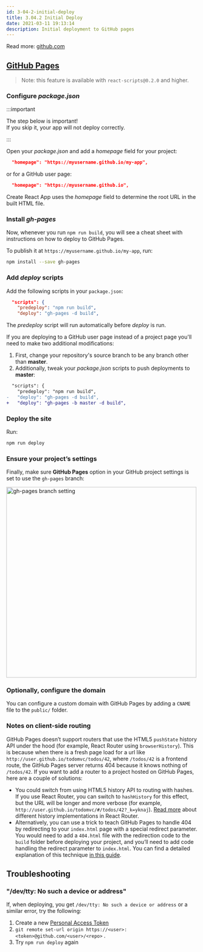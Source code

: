 ```yaml
---
id: 3-04-2-initial-deploy
title: 3.04.2 Initial Deploy
date: 2021-03-11 19:13:14
description: Initial deployment to GitHub pages
---
```


Read more: <a href='https://github.com/PaPa31/react-complete-guide/blob/master/README.md' class='external'>github.com</a>

## [GitHub Pages](https://pages.github.com/)

> Note: this feature is available with `react-scripts@0.2.0` and higher.

### Configure _package.json_

:::important

The step below is important!  
If you skip it, your app will not deploy correctly.

:::

Open your _package.json_ and add a _homepage_ field for your project:

```json
  "homepage": "https://myusername.github.io/my-app",
```

or for a GitHub user page:

```json
  "homepage": "https://myusername.github.io",
```

Create React App uses the _homepage_ field to determine the root URL in the built HTML file.

### Install _gh-pages_

Now, whenever you run `npm run build`, you will see a cheat sheet with instructions on how to deploy to GitHub Pages.

To publish it at `https://myusername.github.io/my-app`, run:

```bash npm2yarn
npm install --save gh-pages
```

### Add _deploy_ scripts

Add the following scripts in your `package.json`:

```json {2-3} title="package.json"
  "scripts": {
    "predeploy": "npm run build",
    "deploy": "gh-pages -d build",
```

The _predeploy_ script will run automatically before _deploy_ is run.

If you are deploying to a GitHub user page instead of a project page you'll need to make two additional modifications:

1. First, change your repository's source branch to be any branch other than **master**.
2. Additionally, tweak your _package.json_ scripts to push deployments to **master**:

```diff
  "scripts": {
    "predeploy": "npm run build",
-   "deploy": "gh-pages -d build",
+   "deploy": "gh-pages -b master -d build",
```

### Deploy the site

Run:

```sh
npm run deploy
```

### Ensure your project’s settings

Finally, make sure **GitHub Pages** option in your GitHub project settings is set to use the `gh-pages` branch:

<img src="http://i.imgur.com/HUjEr9l.png" width="500" alt="gh-pages branch setting"/>

### Optionally, configure the domain

You can configure a custom domain with GitHub Pages by adding a `CNAME` file to the `public/` folder.

### Notes on client-side routing

GitHub Pages doesn’t support routers that use the HTML5 `pushState` history API under the hood (for example, React Router using `browserHistory`). This is because when there is a fresh page load for a url like `http://user.github.io/todomvc/todos/42`, where `/todos/42` is a frontend route, the GitHub Pages server returns 404 because it knows nothing of `/todos/42`. If you want to add a router to a project hosted on GitHub Pages, here are a couple of solutions:

- You could switch from using HTML5 history API to routing with hashes. If you use React Router, you can switch to `hashHistory` for this effect, but the URL will be longer and more verbose (for example, `http://user.github.io/todomvc/#/todos/42?_k=yknaj`). [Read more](https://reacttraining.com/react-router/web/api/Router) about different history implementations in React Router.
- Alternatively, you can use a trick to teach GitHub Pages to handle 404 by redirecting to your `index.html` page with a special redirect parameter. You would need to add a `404.html` file with the redirection code to the `build` folder before deploying your project, and you’ll need to add code handling the redirect parameter to `index.html`. You can find a detailed explanation of this technique [in this guide](https://github.com/rafrex/spa-github-pages).

## Troubleshooting

### "/dev/tty: No such a device or address"

If, when deploying, you get `/dev/tty: No such a device or address` or a similar error, try the following:

1. Create a new [Personal Access Token](https://github.com/settings/tokens)
2. `git remote set-url origin https://<user>:<token>@github.com/<user>/<repo>` .
3. Try `npm run deploy` again
